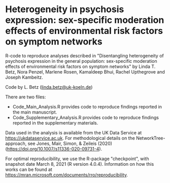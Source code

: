 # Heterogeneity in psychosis expression: sex-specific moderation effects of environmental risk factors on symptom networks

R-code to reproduce analyses described in "Disentangling heterogeneity of psychosis expression in the general population: sex-specific moderation effects of environmental risk factors on symptom networks" by Linda T. Betz, Nora Penzel, Marlene Rosen, Kamaldeep Bhui, Rachel Upthegrove and Joseph Kambeitz.

Code by L. Betz (linda.betz@uk-koeln.de)

There are two files:

- Code_Main_Analysis.R provides code to reproduce findings reported in the main manuscript.
- Code_Supplementary_Analysis.R provides code to reproduce findings reported in the supplementary materials.

Data used in the analysis is available from the UK Data Service at https://ukdataservice.ac.uk. For methodological details on the NetworkTree-approach, see Jones, Mair, Simon, & Zeileis (2020) (https://doi.org/10.1007/s11336-020-09731-4).

For optimal reproducibility, we use the R-package "checkpoint", with snapshot date March 8, 2021 (R version 4.0.4). Information on how this works can be found at https://mran.microsoft.com/documents/rro/reproducibility.
